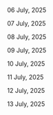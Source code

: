 06 July, 2025

07 July, 2025

08 July, 2025

09 July, 2025

10 July, 2025

11 July, 2025

12 July, 2025

13 July, 2025